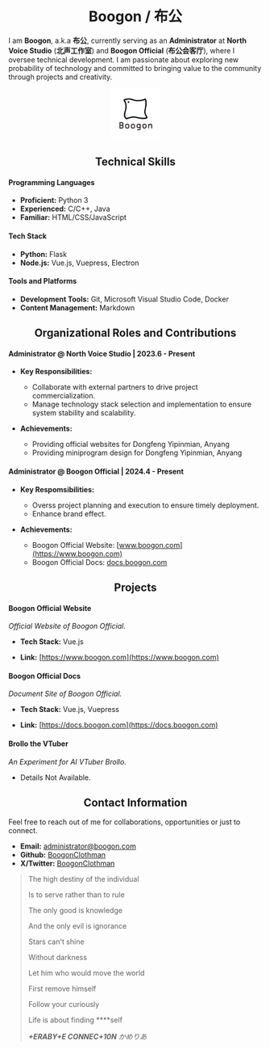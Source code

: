 <h1 align="center">Boogon / 布公</h1>

I am **Boogon**, a.k.a **布公**, currently serving as an **Administrator** at **North Voice Studio** (**北声工作室**) and **Boogon Official** (**布公会客厅**), where I oversee technical development. I am passionate about exploring new probability of technology and committed to bringing value to the community through projects and creativity.

<p align="center">
    <img alt="Boogon.png" src="Boogon.2024.8.png" width="20%">
</p>

<h2 align="center">Technical Skills</h2>

#### Programming Languages

- **Proficient:** Python 3
- **Experienced:** C/C++, Java
- **Familiar:** HTML/CSS/JavaScript

#### Tech Stack

- **Python:** Flask
- **Node.js:** Vue.js, Vuepress, Electron

#### Tools and Platforms

- **Development Tools:** Git, Microsoft Visual Studio Code, Docker
- **Content Management:** Markdown

<h2 align="center">Organizational Roles and Contributions</h2>

#### Administrator @ North Voice Studio | 2023.6 - Present

- **Key Responsibilities:**
    + Collaborate with external partners to drive project commercialization.
    + Manage technology stack selection and implementation to ensure system stability and scalability.

- **Achievements:**
    + Providing official websites for Dongfeng Yipinmian, Anyang
    + Providing miniprogram design for Dongfeng Yipinmian, Anyang

#### Administrator @ Boogon Official | 2024.4 - Present

- **Key Respomsibilities:**
    + Overss project planning and execution to ensure timely deployment.
    + Enhance brand effect.

- **Achievements:**
    + Boogon Official Website: [www.boogon.com](https://www.boogon.com)
    + Boogon Official Docs: [docs.boogon.com](https://docs.boogon.com)

<h2 align="center">Projects</h2>

#### Boogon Official Website

_Official Website of Boogon Official._

- **Tech Stack:** Vue.js

- **Link:** [https://www.boogon.com](https://www.boogon.com)

#### Boogon Official Docs

_Document Site of Boogon Official._

- **Tech Stack:** Vue.js, Vuepress

- **Link:** [https://docs.boogon.com](https://docs.boogon.com)

#### Brollo the VTuber

_An Experiment for AI VTuber Brollo._

- Details Not Available.

<h2 align="center">Contact Information</h2>

Feel free to reach out of me for collaborations, opportunities or just to connect.

- **Email:** [administrator@boogon.com](mailto:administrator@boogon.com)
- **Github:** [BoogonClothman](https://github.com/BoogonClothman)
- **X/Twitter:** [BoogonClothman](https://x.com/BoogonClothman)

> The high destiny of the individual
>
> Is to serve rather than to rule
>
> The only good is knowledge
>
> And the only evil is ignorance
>
> Stars can't shine
>
> Without darkness
>
> Let him who would move the world
>
> First remove himself
>
> Follow your curiously
>
> Life is about finding ****self
>
> _**+ERABY+E CONNEC+10N** かめりあ_
